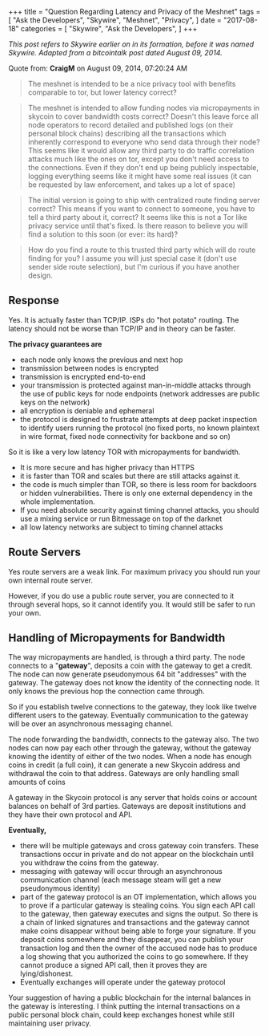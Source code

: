 +++
title = "Question Regarding Latency and Privacy of the Meshnet"
tags = [
    "Ask the Developers",
    "Skywire",
    "Meshnet",
    "Privacy",
]
date = "2017-08-18"
categories = [
    "Skywire",
    "Ask the Developers",
]
+++

*This post refers to Skywire earlier on in its formation, before it was named Skywire. Adapted from a bitcointalk post dated August 09, 2014.*

Quote from: **CraigM** on August 09, 2014, 07:20:24 AM

>The meshnet is intended to be a nice privacy tool with benefits comparable to tor, but lower latency correct?

>The meshnet is intended to allow funding nodes via micropayments in skycoin to cover bandwidth costs correct? Doesn't this leave force all node operators to record detailed and published logs (on their personal block chains) describing all the transactions which inherently correspond to everyone who send data through their node? This seems like it would allow any third party to do traffic correlation attacks much like the ones on tor, except you don't need access to the connections. Even if they don't end up being publicly inspectable, logging everything seems like it might have some real issues (it can be requested by law enforcement, and takes up a lot of space)

>The initial version is going to ship with centralized route finding server correct? This means if you want to connect to someone, you have to tell a third party about it, correct? It seems like this is not a Tor like privacy service until that's fixed. Is there reason to believe you will find a solution to this soon (or ever: its hard)?

>How do you find a route to this trusted third party which will do route finding for you? I assume you will just special case it (don't use sender side route selection), but I'm curious if you have another design.

## Response

Yes. It is actually faster than TCP/IP. ISPs do "hot potato" routing. The latency should not be worse than TCP/IP and in theory can be faster.

**The privacy guarantees are**

- each node only knows the previous and next hop
- transmission between nodes is encrypted
- transmission is encrypted end-to-end
- your transmission is protected against man-in-middle attacks through the use of public keys for node endpoints (network addresses are public keys on the network)
- all encryption is deniable and ephemeral
- the protocol is designed to frustrate attempts at deep packet inspection to identify users running the protocol (no fixed ports, no known plaintext in wire format, fixed node connectivity for backbone and so on)

So it is like a very low latency TOR with micropayments for bandwidth.

- It is more secure and has higher privacy than HTTPS
- it is faster than TOR and scales but there are still attacks against it.
- the code is much simpler than TOR, so there is less room for backdoors or hidden vulnerabilities. There is only one external dependency in the whole implementation.
- If you need absolute security against timing channel attacks, you should use a mixing service or run Bitmessage on top of the darknet
- all low latency networks are subject to timing channel attacks


## Route Servers

Yes route servers are a weak link. For maximum privacy you should run your own internal route server.

However, if you do use a public route server, you are connected to it through several hops, so it cannot identify you. It would still be safer to run your own.

## Handling of Micropayments for Bandwidth

The way micropayments are handled, is through a third party. The node connects to a "**gateway**", deposits a coin with the gateway to get a credit. The node can now generate pseudonymous 64 bit "addresses" with the gateway. The gateway does not know the identity of the connecting node. It only knows the previous hop the connection came through.

So if you establish twelve connections to the gateway, they look like twelve different users to the gateway. Eventually communication to the gateway will be over an asynchronous messaging channel.

The node forwarding the bandwidth, connects to the gateway also. The two nodes can now pay each other through the gateway, without the gateway knowing the identity of either of the two nodes. When a node has enough coins in credit (a full coin), it can generate a new Skycoin address and withdrawal the coin to that address. Gateways are only handling small amounts of coins

A gateway in the Skycoin protocol is any server that holds coins or account balances on behalf of 3rd parties. Gateways are deposit institutions and they have their own protocol and API.

**Eventually,**

- there will be multiple gateways and cross gateway coin transfers. These transactions occur in private and do not appear on the blockchain until you withdraw the coins from the gateway.
- messaging with gateway will occur through an asynchronous communication channel (each message steam will get a new pseudonymous identity)
- part of the gateway protocol is an OT implementation, which allows you to prove if a particular gateway is stealing coins. You sign each API call to the gateway, then gateway executes and signs the output. So there is a chain of linked signatures and transactions and the gateway cannot make coins disappear without being able to forge your signature. If you deposit coins somewhere and they disappear, you can publish your transaction log and then the owner of the accused node has to produce a log showing that you authorized the coins to go somewhere. If they cannot produce a signed API call, then it proves they are lying/dishonest.
- Eventually exchanges will operate under the gateway protocol

Your suggestion of having a public blockchain for the internal balances in the gateway is interesting. I think putting the internal transactions on a public personal block chain, could keep exchanges honest while still maintaining user privacy.
